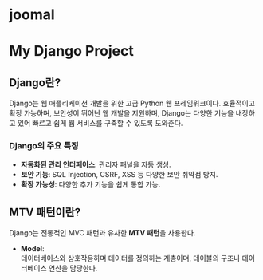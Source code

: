 # joomal
# My Django Project

## Django란?
Django는 웹 애플리케이션 개발을 위한 고급 Python 웹 프레임워크이다.
효율적이고 확장 가능하며, 보안성이 뛰어난 웹 개발을 지원하며, Django는 다양한 기능을 내장하고 있어 빠르고 쉽게 웹 서비스를 구축할 수 있도록 도와준다. 

### Django의 주요 특징
- **자동화된 관리 인터페이스**: 관리자 패널을 자동 생성.
- **보안 기능**: SQL Injection, CSRF, XSS 등 다양한 보안 취약점 방지.
- **확장 가능성**: 다양한 추가 기능을 쉽게 통합 가능.

## MTV 패턴이란?
Django는 전통적인 MVC 패턴과 유사한 **MTV 패턴**을 사용한다.

- **Model**:  
  데이터베이스와 상호작용하며 데이터를 정의하는 계층이며, 테이블의 구조나 데이터베이스 연산을 담당한다.
  
